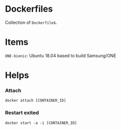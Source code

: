 # Dockerfiles

Collection of `Dockerfile`s.

# Items

`ONE-bionic`: Ubuntu 18.04 based to build Samsung/ONE

# Helps

### Attach

```
docker attach [CONTAINER_ID]
```

### Restart exited

```
docker start -a -i [CONTAINER_ID]
```
